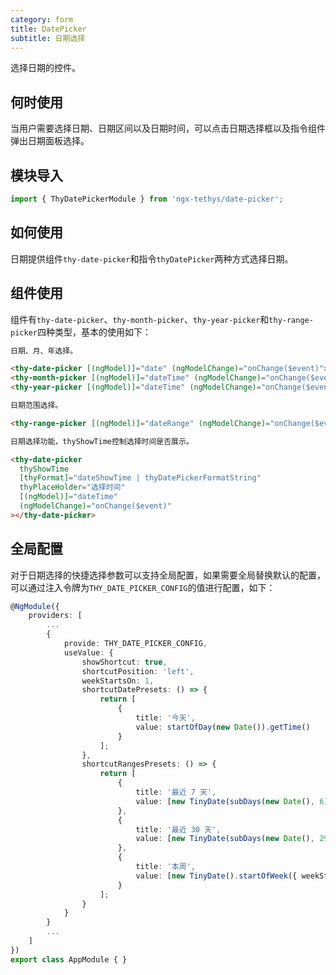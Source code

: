 ```yaml
---
category: form
title: DatePicker
subtitle: 日期选择
---
```

<alert>选择日期的控件。</alert>

## 何时使用

当用户需要选择日期、日期区间以及日期时间，可以点击日期选择框以及指令组件弹出日期面板选择。
## 模块导入
```ts
import { ThyDatePickerModule } from 'ngx-tethys/date-picker';

```
## 如何使用

日期提供组件`thy-date-picker`和指令`thyDatePicker`两种方式选择日期。

## 组件使用

组件有`thy-date-picker`、`thy-month-picker`、`thy-year-picker`和`thy-range-picker`四种类型，基本的使用如下：

```html
日期、月、年选择。

<thy-date-picker [(ngModel)]="date" (ngModelChange)="onChange($event)"></thy-date-picker>
<thy-month-picker [(ngModel)]="dateTime" (ngModelChange)="onChange($event)"></thy-month-picker>
<thy-year-picker [(ngModel)]="dateTime" (ngModelChange)="onChange($event)"></thy-year-picker>

日期范围选择。

<thy-range-picker [(ngModel)]="dateRange" (ngModelChange)="onChange($event)"></thy-range-picker>

日期选择功能，thyShowTime控制选择时间是否展示。

<thy-date-picker
  thyShowTime
  [thyFormat]="dateShowTime | thyDatePickerFormatString"
  thyPlaceHolder="选择时间"
  [(ngModel)]="dateTime"
  (ngModelChange)="onChange($event)"
></thy-date-picker>

```

<examples />

## 全局配置
对于日期选择的快捷选择参数可以支持全局配置，如果需要全局替换默认的配置，可以通过注入令牌为`THY_DATE_PICKER_CONFIG`的值进行配置，如下：
```ts
@NgModule({
    providers: [
        ...
        {
            provide: THY_DATE_PICKER_CONFIG,
            useValue: {
                showShortcut: true,
                shortcutPosition: 'left',
                weekStartsOn: 1,
                shortcutDatePresets: () => {
                    return [
                        {
                            title: '今天',
                            value: startOfDay(new Date()).getTime()
                        }
                    ];
                },
                shortcutRangesPresets: () => {
                    return [
                        {
                            title: '最近 7 天',
                            value: [new TinyDate(subDays(new Date(), 6)).getTime(), new TinyDate().endOfDay().getTime()]
                        },
                        {
                            title: '最近 30 天',
                            value: [new TinyDate(subDays(new Date(), 29)).getTime(), new TinyDate().endOfDay().getTime()]
                        },
                        {
                            title: '本周',
                            value: [new TinyDate().startOfWeek({ weekStartsOn: 1 }).getTime(), new TinyDate().endOfWeek({ weekStartsOn: 1 }).getTime()]
                        }
                    ];
                }
            }
        }
        ...
    ]
})
export class AppModule { }
```
